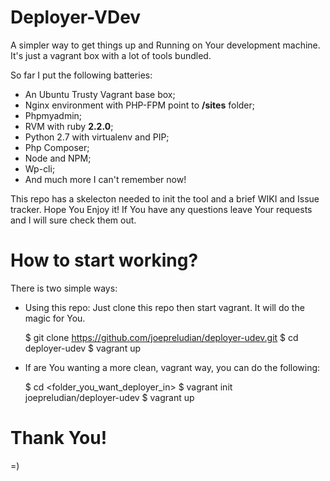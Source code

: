 # Deployer-VDev

A simpler way to get things up and Running on Your development machine. 
It's just a vagrant box with a lot of tools bundled.

So far I put the following batteries:
* An Ubuntu Trusty Vagrant base box;
* Nginx environment with PHP-FPM point to **/sites** folder;
* Phpmyadmin;
* RVM with ruby **2.2.0**;
* Python 2.7 with virtualenv and PIP;
* Php Composer;
* Node and NPM;
* Wp-cli;
* And much more I can't remember now!

This repo has a skelecton needed to init the tool and a brief WIKI and Issue tracker.
Hope You Enjoy it! If You have any questions leave Your requests and I will sure check them out.

# How to start working?

There is two simple ways:

* Using this repo: Just clone this repo then start vagrant. It will do the magic for You.

    $ git clone https://github.com/joepreludian/deployer-udev.git
    $ cd deployer-udev
    $ vagrant up

* If are You wanting a more clean, vagrant way, you can do the following:

    $ cd <folder_you_want_deployer_in>
    $ vagrant init joepreludian/deployer-udev
    $ vagrant up 

# Thank You!
=)
